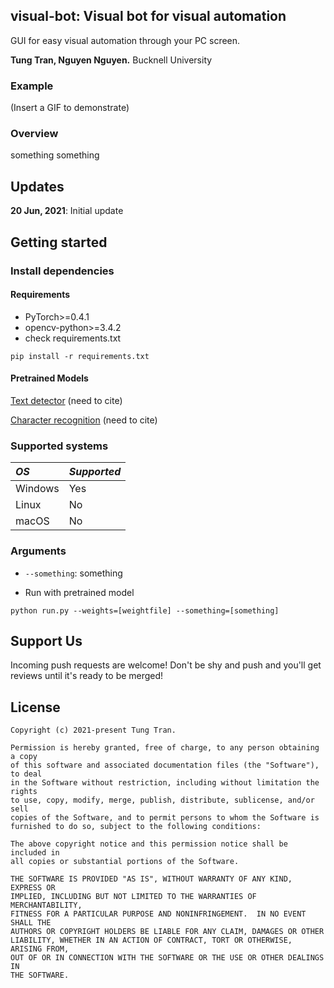 ## visual-bot: Visual bot for visual automation
GUI for easy visual automation through your PC screen.

**Tung Tran, Nguyen Nguyen.**
Bucknell University

### Example
(Insert a GIF to demonstrate)

### Overview
something something

## Updates
**20 Jun, 2021**: Initial update


## Getting started
### Install dependencies
#### Requirements
- PyTorch>=0.4.1
- opencv-python>=3.4.2
- check requirements.txt
```
pip install -r requirements.txt
```
#### Pretrained Models
[Text detector](https://drive.google.com/file/d/1Jk4eGD7crsqCCg9C9VjCLkMN3ze8kutZ) (need to cite)

[Character recognition]() (need to cite)


### Supported systems
 
 *OS* | *Supported* | 
 | :--- | :--- | 
Windows | Yes 
Linux | No 
macOS | No


### Arguments
* `--something`: something

* Run with pretrained model
``` (with python 3.7)
python run.py --weights=[weightfile] --something=[something]
```


## Support Us
Incoming push requests are welcome! Don't be shy and push and you'll get reviews
until it's ready to be merged!


## License
```
Copyright (c) 2021-present Tung Tran.

Permission is hereby granted, free of charge, to any person obtaining a copy
of this software and associated documentation files (the "Software"), to deal
in the Software without restriction, including without limitation the rights
to use, copy, modify, merge, publish, distribute, sublicense, and/or sell
copies of the Software, and to permit persons to whom the Software is
furnished to do so, subject to the following conditions:

The above copyright notice and this permission notice shall be included in
all copies or substantial portions of the Software.

THE SOFTWARE IS PROVIDED "AS IS", WITHOUT WARRANTY OF ANY KIND, EXPRESS OR
IMPLIED, INCLUDING BUT NOT LIMITED TO THE WARRANTIES OF MERCHANTABILITY,
FITNESS FOR A PARTICULAR PURPOSE AND NONINFRINGEMENT.  IN NO EVENT SHALL THE
AUTHORS OR COPYRIGHT HOLDERS BE LIABLE FOR ANY CLAIM, DAMAGES OR OTHER
LIABILITY, WHETHER IN AN ACTION OF CONTRACT, TORT OR OTHERWISE, ARISING FROM,
OUT OF OR IN CONNECTION WITH THE SOFTWARE OR THE USE OR OTHER DEALINGS IN
THE SOFTWARE.
```
